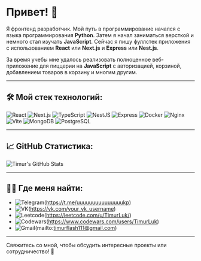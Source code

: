 
# Привет! 👋

Я фронтенд разработчик. Мой путь в программирование начался с языка программирования **Python**. Затем я начал заниматься версткой и немного стал изучать **JavaScript**. Сейчас я пишу фуллстек приложения с использованием **React** или **Next.js** и **Express** или **Nest.js**.

За время учебы мне удалось реализовать полноценное веб-приложение для пиццерии на **JavaScript** с авторизацией, корзиной, добавлением товаров в корзину и многим другим.

---

## 🛠️ Мой стек технологий:

![React](https://img.shields.io/badge/react-%2320232a.svg?style=for-the-badge&logo=react&logoColor=%2361DAFB)
![Next.js](https://img.shields.io/badge/next.js-%23000000.svg?style=for-the-badge&logo=next.js&logoColor=white)
![TypeScript](https://img.shields.io/badge/typescript-%23007ACC.svg?style=for-the-badge&logo=typescript&logoColor=white)
![NestJS](https://img.shields.io/badge/nestjs-%23E0234E.svg?style=for-the-badge&logo=nestjs&logoColor=white)
![Express](https://img.shields.io/badge/express.js-%23404d59.svg?style=for-the-badge&logo=express&logoColor=white)
![Docker](https://img.shields.io/badge/docker-%230db7ed.svg?style=for-the-badge&logo=docker&logoColor=white)
![Nginx](https://img.shields.io/badge/nginx-%23009639.svg?style=for-the-badge&logo=nginx&logoColor=white)
![Vite](https://img.shields.io/badge/vite-%23646CFF.svg?style=for-the-badge&logo=vite&logoColor=white)
![MongoDB](https://img.shields.io/badge/mongodb-%234ea94b.svg?style=for-the-badge&logo=mongodb&logoColor=white)
![PostgreSQL](https://img.shields.io/badge/postgresql-%23336791.svg?style=for-the-badge&logo=postgresql&logoColor=white)

---

## 📈 GitHub Статистика:

![Timur's GitHub Stats](https://github-readme-stats.vercel.app/api?username=TimLuk1&show_icons=true&theme=radical)

---

## 🧑‍💻 Где меня найти:

- ![Telegram](https://img.shields.io/badge/Telegram-2CA5E0?style=for-the-badge&logo=telegram&logoColor=white)(https://t.me/uuuuuuuuuuuuuuukp)
- ![VK](https://img.shields.io/badge/VK-4A76A8?style=for-the-badge&logo=vk&logoColor=white)(https://vk.com/your_vk_username)
- ![Leetcode](https://img.shields.io/badge/Leetcode-FFA116?style=for-the-badge&logo=leetcode&logoColor=white)(https://leetcode.com/u/TimurLuk/)
- ![Codewars](https://img.shields.io/badge/Codewars-B1361E?style=for-the-badge&logo=codewars&logoColor=white)(https://www.codewars.com/users/TimurLuk)
- ![Gmail](https://img.shields.io/badge/Email-D14836?style=for-the-badge&logo=gmail&logoColor=white)(mailto:timurflash111@gmail.com)

---

Свяжитесь со мной, чтобы обсудить интересные проекты или сотрудничество! 🚀

